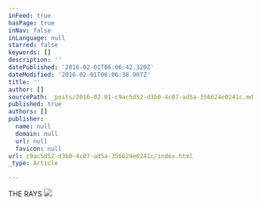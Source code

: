 ```yaml
---
inFeed: true
hasPage: true
inNav: false
inLanguage: null
starred: false
keywords: []
description: ''
datePublished: '2016-02-01T06:06:42.320Z'
dateModified: '2016-02-01T06:06:38.907Z'
title: ''
author: []
sourcePath: _posts/2016-02-01-c9ac5d52-d3b0-4c07-ad5a-356624e0241c.md
published: true
authors: []
publisher:
  name: null
  domain: null
  url: null
  favicon: null
url: c9ac5d52-d3b0-4c07-ad5a-356624e0241c/index.html
_type: Article

---
```

THE RAYS
![](https://s3-us-west-2.amazonaws.com/the-grid-img/p/5c451c4ef6bf850766df3ef1953ed828f0022fe5.png)